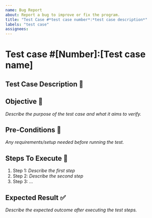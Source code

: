 ```yaml
---
name: Bug Report
about: Report a bug to improve or fix the program.
title: "Test Case #*test case number*:*test case description*"
labels: "test case"
assignees: 
---
```


# Test case #[Number]:[Test case name]

## Test Case Description 📝 



## Objective 🎯
*Describe the purpose of the test case and what it aims to verify.*

## Pre-Conditions 🔄 
*Any requirements/setup needed before running the test.*

## Steps To Execute 🏃 
1. Step 1: *Describe the first step*  
2. Step 2: *Describe the second step*  
3. Step 3: *...*  

## Expected Result ✅ 
*Describe the expected outcome after executing the test steps.*